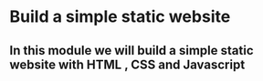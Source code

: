 # Build a simple static website

## In this module we will build a simple static website with HTML , CSS and Javascript
